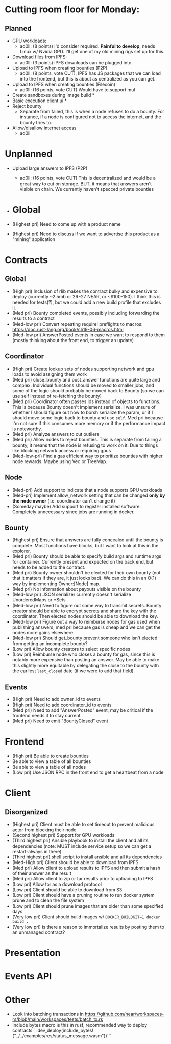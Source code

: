 # Cutting room floor for Monday:
## Planned
* GPU workloads: 
  * ad0ll: (8 points) I'd consider required. **Painful to develop**, needs Linux w/ Nvidia GPU. I'll get one of my old mining rigs set up for this.
* Download files from IPFS:
  * ad0ll: (3 points) IPFS downloads can be plugged into. 
* Upload to IPFS when creating bounties (P2P)
  * ad0ll: (8 points, vote CUT), IPFS has JS packages that we can load into the frontend, but this is about as centralized as you can get.
* Upload to IPFS when creating bounties (Filecoin)
  * ad0ll: (16 points, vote CUT) Would have to support mul
* Create sandboxes during image build
  * 
* Basic execution client ui
  * 
* Reject bounty
  * Separate from failed, this is when a node refuses to do a bounty. For instance, if a node is configured not to access the internet, and the bounty tries to.
* Allow/disallow internet access
  * ad0ll
# Unplanned
* Upload large answers to IPFS (P2P)
    * ad0ll: (16 points, vote CUT) This is decentralized and would be a great way to cut on storage. BUT, it means that answers aren't visible on chain. We currently haven't specced private bounties 
  
* # Global
* (Highest pri) Need to come up with a product name
* (Highest pri) Need to discuss if we want to advertise this product as a "mining" application
 
# Contracts
## Global
* (High pri) Inclusion of rlib makes the contract bulky and expensive to deploy (currently ~2.5mb or 26~27 NEAR, or ~$100-150). I think this is needed for tests(?), but we could add a new build profile that excludes it.
* (Med pri) Bounty completed events, possibly including forwarding the results to a contract
* (Med-low pri) Convert repeating require! preflights to macros: https://doc.rust-lang.org/book/ch19-06-macros.html
* (Med-low pri) AnswerPosted events in case we want to respond to them (mostly thinking about the front end, to trigger an update)
## Coordinator
* (High pri) Create lookup sets of nodes supporting network and gpu loads to avoid assigning them work
* (Med pri) close_bounty and post_answer functions are quite large and complex. Individual functions should be moved to smaller jobs, and some of the logic should probably be moved back to Bounty (so we can use self instead of re-fetching the bounty)
* (Med pri) Coordinator often passes ids instead of objects to functions. This is because Bounty doesn't implement serialize. I was unsure of whether I should figure out how to borsh serialize the param, or if I should move some logic back to bounty and use `self`. Med pri because I'm not sure if this consumes more memory or if the performance impact is noteworthy.
* (Med pri) Analyze answers to cut outliers
* (Med pri) Allow nodes to reject bounties. This is separate from failing a bounty, it means that the node is refusing to work on it. Due to things like blocking network access or requiring gpus 
* (Med-low-pri) Find a gas efficient way to prioritize bounties with higher node rewards. Maybe using Vec or TreeMap.
## Node
* (Med-pri) Add support to indicate that a node supports GPU workloads
* (Med-pri) Implement allow_network setting that can be changed **only by the node owner** (i.e. coordinator can't change it)
* (Someday maybe) Add support to register installed software. Completely unnecessary since jobs are running in docker.

## Bounty
* (Highest pri) Ensure that answers are fully concealed until the bounty is complete. Most functions have blocks, but I want to look at this in the explorer.
* (Med pri) Bounty should be able to specify build args and runtime args for container. Currently present and expected on the back end, but needs to be added to the contract.
* (Med pri) Bounty owner shouldn't be elected for their own bounty (not that it matters if they are, it just looks bad). We can do this in an O(1) way by implementing Owner:[Node] map.
* (Med pri) No information about payouts visible on the bounty
* (Med-low pri) JSON serializer currently doesn't serialize  UnorderedMaps or *Sets
* (Med-low pri) Need to figure out some way to transmit secrets. Bounty creator should be able to encrypt secrets and share the key with the coordinator. Then elected nodes should be able to download the key.
* (Med-low pri) Figure out a way to reimburse nodes for gas used when publishing answers, med pri because gas is cheap and we can get the nodes more gains elsewhere
* (Med-low pri) Should get_bounty prevent someone who isn't elected from getting an incomplete bounty?
* (Low pri) Allow bounty creators to select specific nodes
* (Low pri) Reimburse node who closes a bounty for gas, since this is notably more expensive than posting an answer. May be able to make this slightly more equitable by delegating the close to the bounty with the earliest `last_closed` date (if we were to add that field)

## Events
* (High pri) Need to add owner_id to events 
* (High pri) Need to add coordinator_id to events
* (Med pri) Need to add "AnswerPosted" event, may be critical if the frontend needs it to stay current
* (Med pri) Need to emit "BountyClosed" event

# Frontend
* (High pri) Be able to create bounties
* Be able to view a table of all bounties
* Be able to view a table of all nodes
* (Low pri) Use JSON RPC in the front end to get a heartbeat from a node


# Client
## Disorganized
* (Highest pri) Client must be able to set timeout to prevent malicious actor from blocking their node
* (Second highest pri) Support for GPU workloads
* (Third highest pri) Ansible playbook to install the client and all its dependencies (note: MUST include service setup so we can get a restart-always in there)
* (Third highest pri) shell script to install ansible and all its dependencies
* (Med-High pri) Client should be able to download from IPFS
* (Med pri) Allow client to upload results to IPFS and then submit a hash of their answer as the result
* (Med pri) Allow client to zip or tar results prior to uploading to IPFS
* (Low pri) Allow tor as a download protocol
* (Low pri) Client should be able to download from S3
* (Low pri) Client should have a pruning routine to run docker system prune and to clean the file system
* (Low pri) Client should prune images that are older than some specified days
* (Very low pri) Client should build images w/ `DOCKER_BUILDKIT=1 docker build .`
* (Very low pri) is there a reason to immortalize results by posting them to an unmanaged contract?

# Presentation

# Events API

# Other
* Look into batching transactions in https://github.com/near/workspaces-rs/blob/main/workspaces/tests/batch_tx.rs
* Include bytes macro is this in rust, recommended way to deploy contracts `        .dev_deploy(include_bytes!("../../examples/res/status_message.wasm"))```
